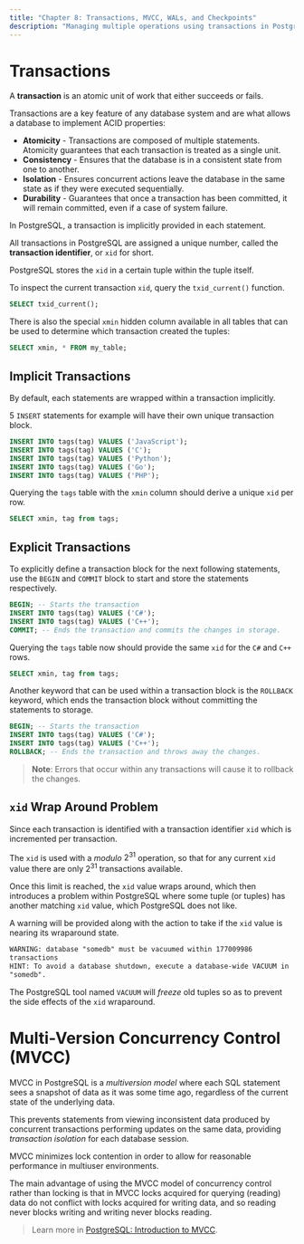 ```yaml
---
title: "Chapter 8: Transactions, MVCC, WALs, and Checkpoints"
description: "Managing multiple operations using transactions in PostgreSQL."
---
```


# Transactions
A **transaction** is an atomic unit of work that either succeeds or fails.

Transactions are a key feature of any database system and are what allows a database to 
implement ACID properties:

- **Atomicity** - Transactions are composed of multiple statements. Atomicity guarantees 
  that each transaction is treated as a single unit.
- **Consistency** - Ensures that the database is in a consistent state from one to another. 
- **Isolation** - Ensures concurrent actions leave the database in the same state as if they 
  were executed sequentially.
- **Durability** - Guarantees that once a transaction has been committed, it will remain 
  committed, even if a case of system failure.

In PostgreSQL, a transaction is implicitly provided in each statement.

All transactions in PostgreSQL are assigned a unique number, called the 
**transaction identifier**, or `xid` for short.

PostgreSQL stores the `xid` in a certain tuple within the tuple itself.

To inspect the current transaction `xid`, query the `txid_current()` function.

```sql
SELECT txid_current();
```

There is also the special `xmin` hidden column available in all tables that can be used 
to determine which transaction created the tuples:

```sql
SELECT xmin, * FROM my_table;
```

## Implicit Transactions
By default, each statements are wrapped within a transaction implicitly.

$5$ `INSERT` statements for example will have their own unique transaction block.

```sql
INSERT INTO tags(tag) VALUES ('JavaScript');
INSERT INTO tags(tag) VALUES ('C');
INSERT INTO tags(tag) VALUES ('Python');
INSERT INTO tags(tag) VALUES ('Go');
INSERT INTO tags(tag) VALUES ('PHP');
```

Querying the `tags` table with the `xmin` column should derive a unique `xid` per row.

```sql
SELECT xmin, tag from tags;
```

## Explicit Transactions
To explicitly define a transaction block for the next following statements, use the 
`BEGIN` and `COMMIT` block to start and store the statements respectively.

```sql
BEGIN; -- Starts the transaction
INSERT INTO tags(tag) VALUES ('C#');
INSERT INTO tags(tag) VALUES ('C++');
COMMIT; -- Ends the transaction and commits the changes in storage.
```

Querying the `tags` table now should provide the same `xid` for the `C#` and `C++` rows.

```sql
SELECT xmin, tag from tags;
```

Another keyword that can be used within a transaction block is the `ROLLBACK` keyword, 
which ends the transaction block without committing the statements to storage.

```sql
BEGIN; -- Starts the transaction
INSERT INTO tags(tag) VALUES ('C#');
INSERT INTO tags(tag) VALUES ('C++');
ROLLBACK; -- Ends the transaction and throws away the changes.
```

> **Note**: Errors that occur within any transactions will cause it to rollback the changes.

## `xid` Wrap Around Problem
Since each transaction is identified with a transaction identifier `xid` which is 
incremented per transaction.

The `xid` is used with a _modulo_ $2^{31}$ operation, so that for any current `xid` value there are 
only $2^{31}$ transactions available.

Once this limit is reached, the `xid` value wraps around, which then introduces a problem 
within PostgreSQL where some tuple (or tuples) has another matching `xid` value, which 
PostgreSQL does not like.

A warning will be provided along with the action to take if the `xid` value is nearing its 
wraparound state.

```txt
WARNING: database "somedb" must be vacuumed within 177009986
transactions
HINT: To avoid a database shutdown, execute a database-wide VACUUM in
"somedb".
```

The PostgreSQL tool named `VACUUM` will _freeze_ old tuples so as to prevent the side effects 
of the `xid` wraparound.

# Multi-Version Concurrency Control (MVCC)
MVCC in PostgreSQL is a _multiversion model_ where each SQL statement sees a snapshot of 
data as it was some time ago, regardless of the current state of the underlying data.

This prevents statements from viewing inconsistent data produced by concurrent 
transactions performing updates on the same data, providing _transaction isolation_ for each 
database session.

MVCC minimizes lock contention in order to allow for reasonable performance in multiuser 
environments.

The main advantage of using the MVCC model of concurrency control rather than locking is 
that in MVCC locks acquired for querying (reading) data do not conflict with locks 
acquired for writing data, and so reading never blocks writing and writing never blocks 
reading.

> Learn more in [PostgreSQL: Introduction to MVCC](https://www.postgresql.org/docs/current/mvcc-intro.html).
